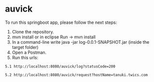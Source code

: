 # auvick
To run this springboot app, please follow the next steps:
  1. Clone the repository.
  2. mvn install or in eclipse Run -> mvn install
  3. In a command-line write java -jar log-0.0.1-SNAPSHOT.jar (inside the target folder)
  4. Open a Postman.
  5. Run this urls: 
  
    5.1 http://localhost:8080/auvick/log?statusCode=200
    
    5.2 http://localhost:8080/auvick/request?hostName=tanuki.twics.com
